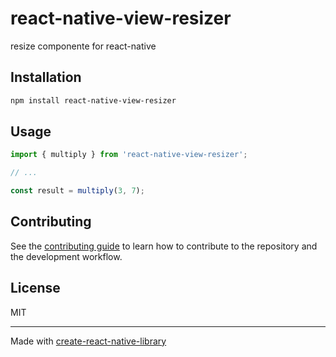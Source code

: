 # react-native-view-resizer

resize componente for react-native

## Installation

```sh
npm install react-native-view-resizer
```

## Usage


```js
import { multiply } from 'react-native-view-resizer';

// ...

const result = multiply(3, 7);
```


## Contributing

See the [contributing guide](CONTRIBUTING.md) to learn how to contribute to the repository and the development workflow.

## License

MIT

---

Made with [create-react-native-library](https://github.com/callstack/react-native-builder-bob)
